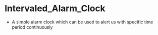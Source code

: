 # Intervaled_Alarm_Clock
* A simple alarm clock which can be used to alert us with specific time period continuously
